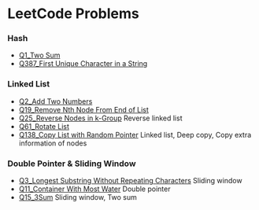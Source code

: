 # LeetCode Problems


### Hash

* [Q1_Two Sum](/Problems/TwoSum/)
* [Q387_First Unique Character in a String](/Problems/UniCh-387.ipynb)

### Linked List

* [Q2_Add Two Numbers](/Problems/AddTwoNum/)
* [Q19_Remove Nth Node From End of List](/Problems/n-th_NodeFromEnd-19.ipynb)
* [Q25_Reverse Nodes in k-Group](/Problems/RevNodes-k-Group-25.ipynb) Reverse linked list
* [Q61_Rotate List](/Problems/RotateList-61.ipynb)
* [Q138_Copy List with Random Pointer](/Problems/CopyListRandom-138.ipynb) Linked list, Deep copy, Copy extra information of nodes

### Double Pointer & Sliding Window
* [Q3_Longest Substring Without Repeating Characters](/Problems/SubstringNoRepeat-3.ipynb) Sliding window
* [Q11_Container With Most Water](/Problems/MostWater-11.ipynb) Double pointer
* [Q15_3Sum](/Problems/3Sum-15.ipynb) Sliding window, Two sum